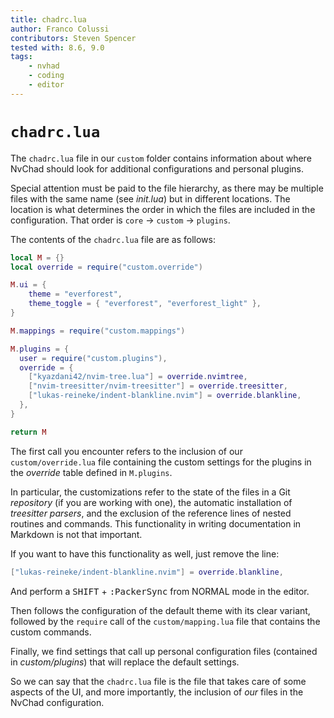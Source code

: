 ```yaml
---
title: chadrc.lua
author: Franco Colussi
contributors: Steven Spencer
tested with: 8.6, 9.0
tags:
    - nvhad
    - coding
    - editor
---
```


# `chadrc.lua`

The `chadrc.lua` file in our `custom` folder contains information about where NvChad should look for additional configurations and personal plugins.

Special attention must be paid to the file hierarchy, as there may be multiple files with the same name (see *init.lua*) but in different locations. The location is what determines the order in which the files are included in the configuration. That order is `core` -> `custom` -> `plugins`.

The contents of the `chadrc.lua` file are as follows:

```lua
local M = {}
local override = require("custom.override")

M.ui = {
    theme = "everforest",
    theme_toggle = { "everforest", "everforest_light" },
}

M.mappings = require("custom.mappings")

M.plugins = {
  user = require("custom.plugins"),
  override = {
    ["kyazdani42/nvim-tree.lua"] = override.nvimtree,
    ["nvim-treesitter/nvim-treesitter"] = override.treesitter,
    ["lukas-reineke/indent-blankline.nvim"] = override.blankline,
  },
}

return M
```

The first call you encounter refers to the inclusion of our `custom/override.lua` file containing the custom settings for the plugins in the *override* table defined in `M.plugins`. 

In particular, the customizations refer to the state of the files in a Git *repository* (if you are working with one), the automatic installation of *treesitter parsers*, and the exclusion of the reference lines of nested routines and commands. This functionality in writing documentation in Markdown is not that important. 

If you want to have this functionality as well, just remove the line:

```lua
["lukas-reineke/indent-blankline.nvim"] = override.blankline,
```

And perform a <kbd>SHIFT</kbd> + <kbd>:PackerSync</kbd> from NORMAL mode in the editor.

Then follows the configuration of the default theme with its clear variant, followed by the `require` call of the `custom/mapping.lua` file that contains the custom commands.

Finally, we find settings that call up personal configuration files (contained in *custom/plugins*) that will replace the default settings.

So we can say that the `chadrc.lua` file is the file that takes care of some aspects of the UI, and more importantly, the inclusion of *our* files in the NvChad configuration.
